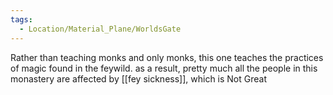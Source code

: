 ```yaml
---
tags:
  - Location/Material_Plane/WorldsGate
---
```

Rather than teaching monks and only monks, this one teaches the practices of magic found in the feywild. as a result, pretty much all the people in this monastery are affected by [[fey sickness]], which is Not Great